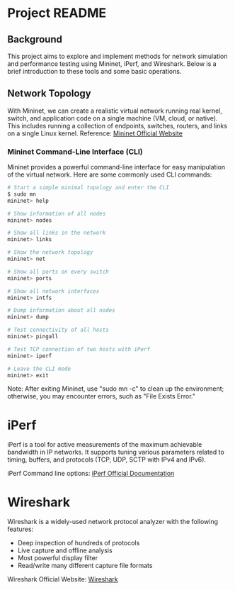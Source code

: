 # Project README

## Background
This project aims to explore and implement methods for network simulation and performance testing using Mininet, iPerf, and Wireshark. Below is a brief introduction to these tools and some basic operations.

## Network Topology
With Mininet, we can create a realistic virtual network running real kernel, switch, and application code on a single machine (VM, cloud, or native). This includes running a collection of endpoints, switches, routers, and links on a single Linux kernel.
Reference: [Mininet Official Website](https://mininet.org/)

### Mininet Command-Line Interface (CLI)
Mininet provides a powerful command-line interface for easy manipulation of the virtual network. Here are some commonly used CLI commands:

```bash
# Start a simple minimal topology and enter the CLI
$ sudo mn
mininet> help

# Show information of all nodes
mininet> nodes

# Show all links in the network
mininet> links

# Show the network topology
mininet> net

# Show all ports on every switch
mininet> ports

# Show all network interfaces
mininet> intfs

# Dump information about all nodes
mininet> dump

# Test connectivity of all hosts
mininet> pingall

# Test TCP connection of two hosts with iPerf
mininet> iperf

# Leave the CLI mode
mininet> exit
```
Note: After exiting Mininet, use "sudo mn -c" to clean up the environment; otherwise, you may encounter errors, such as "File Exists Error."


# iPerf

iPerf is a tool for active measurements of the maximum achievable bandwidth in IP networks. It supports tuning various parameters related to timing, buffers, and protocols (TCP, UDP, SCTP with IPv4 and IPv6).

iPerf Command line options: [iPerf Official Documentation](https://iperf.fr/iperf-doc.php)

# Wireshark

Wireshark is a widely-used network protocol analyzer with the following features:

- Deep inspection of hundreds of protocols
- Live capture and offline analysis
- Most powerful display filter
- Read/write many different capture file formats

Wireshark Official Website: [Wireshark](https://www.wireshark.org/)
